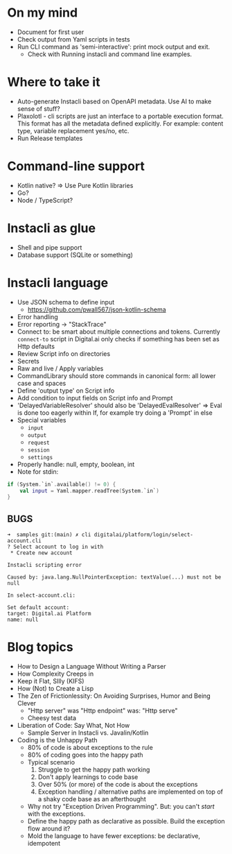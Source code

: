 # On my mind

* Document for first user
* Check output from Yaml scripts in tests
* Run CLI command as 'semi-interactive': print mock output and exit.
    * Check with Running instacli and command line examples.

# Where to take it

* Auto-generate Instacli based on OpenAPI metadata. Use AI to make sense of stuff?
* Plaxolotl - cli scripts are just an interface to a portable execution format. This format has all the metadata defined
  explicitly. For example: content type, variable replacement yes/no, etc.
* Run Release templates

# Command-line support

* Kotlin native? => Use Pure Kotlin libraries
* Go?
* Node / TypeScript?

# Instacli as glue

* Shell and pipe support
* Database support (SQLite or something)

# Instacli language

* Use JSON schema to define input
    * https://github.com/pwall567/json-kotlin-schema
* Error handling
* Error reporting -> "StackTrace"
* Connect to: be smart about multiple connections and tokens. Currently `connect-to` script in Digital.ai only checks if
  something has been set as Http defaults
* Review Script info on directories
* Secrets
* Raw and live / Apply variables
* CommandLibrary should store commands in canonical form: all lower case and spaces
* Define 'output type' on Script info
* Add condition to input fields on Script info and Prompt
* 'DelayedVariableResolver' should also be 'DelayedEvalResolver' => Eval is done too eagerly within If, for example try
  doing a 'Prompt' in else
* Special variables
    * `input`
    * `output`
    * `request`
    * `session`
    * `settings`
* Properly handle: null, empty, boolean, int
* Note for stdin:

```kotlin
if (System.`in`.available() != 0) {
    val input = Yaml.mapper.readTree(System.`in`)
}
```

## BUGS

```commandline
➜  samples git:(main) ✗ cli digitalai/platform/login/select-account.cli
? Select account to log in with
 * Create new account

Instacli scripting error

Caused by: java.lang.NullPointerException: textValue(...) must not be null

In select-account.cli:

Set default account:
target: Digital.ai Platform
name: null
```

# Blog topics

* How to Design a Language Without Writing a Parser
* How Complexity Creeps in
* Keep it Flat, SIlly (KIFS)
* How (Not) to Create a Lisp
* The Zen of Frictionlessity: On Avoiding Surprises, Humor and Being Clever
    * "Http server" was "Http endpoint" was: "Http serve"
    * Cheesy test data
* Liberation of Code: Say What, Not How
    * Sample Server in Instacli vs. Javalin/Kotlin
* Coding is the Unhappy Path
    * 80% of code is about exceptions to the rule
    * 80% of coding goes into the happy path
    * Typical scenario
        1. Struggle to get the happy path working
        2. Don't apply learnings to code base
        3. Over 50% (or more) of the code is about the exceptions
        4. Exception handling / alternative paths are implemented on top of a shaky code base as an afterthought
    * Why not try "Exception Driven Programming". But: you can't _start_ with the exceptions.
    * Define the happy path as declarative as possible. Build the exception flow around it?
    * Mold the language to have fewer exceptions: be declarative, idempotent